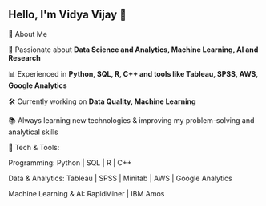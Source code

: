 ## Hello, I'm Vidya Vijay 👋  

🚀 About Me 

🎯 Passionate about **Data Science and Analytics, Machine Learning, AI and Research** 

📊 Experienced in **Python, SQL, R, C++ and tools like Tableau, SPSS, AWS, Google Analytics**

🛠️ Currently working on **Data Quality, Machine Learning** 

📚 Always learning new technologies & improving my problem-solving and analytical skills


🔧 Tech & Tools:  

Programming: Python | SQL | R | C++ 

Data & Analytics: Tableau | SPSS | Minitab | AWS | Google Analytics

Machine Learning & AI: RapidMiner | IBM Amos 

